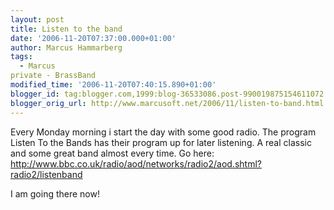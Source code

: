 ```yaml
---
layout: post
title: Listen to the band
date: '2006-11-20T07:37:00.000+01:00'
author: Marcus Hammarberg
tags:
  - Marcus
private - BrassBand
modified_time: '2006-11-20T07:40:15.890+01:00'
blogger_id: tag:blogger.com,1999:blog-36533086.post-990019875154611072
blogger_orig_url: http://www.marcusoft.net/2006/11/listen-to-band.html
---
```


Every Monday morning i start the day with some good radio. The
program Listen To the Bands has their program up for later listening. A
real classic and some great band almost every time. Go here:
<http://www.bbc.co.uk/radio/aod/networks/radio2/aod.shtml?radio2/listenband>

I am going there now!
